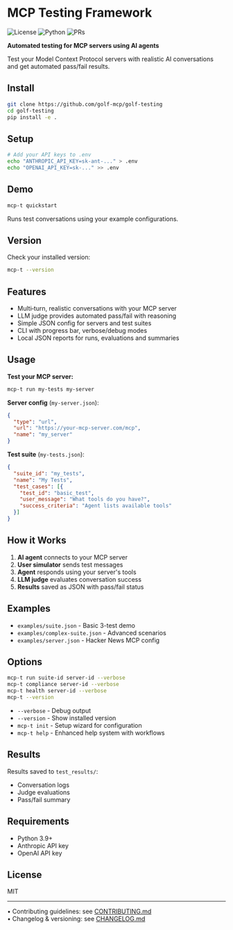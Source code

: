 # MCP Testing Framework

![License](https://img.shields.io/badge/license-MIT-black.svg)
![Python](https://img.shields.io/badge/python-3.9%2B-blue.svg)
![PRs](https://img.shields.io/badge/PRs-welcome-brightgreen.svg)

**Automated testing for MCP servers using AI agents**

Test your Model Context Protocol servers with realistic AI conversations and get automated pass/fail results.

## Install

```bash
git clone https://github.com/golf-mcp/golf-testing
cd golf-testing
pip install -e .
```

## Setup

```bash
# Add your API keys to .env
echo "ANTHROPIC_API_KEY=sk-ant-..." > .env
echo "OPENAI_API_KEY=sk-..." >> .env
```

## Demo

```bash
mcp-t quickstart
```

Runs test conversations using your example configurations.

## Version

Check your installed version:

```bash
mcp-t --version
```


## Features

- Multi‑turn, realistic conversations with your MCP server
- LLM judge provides automated pass/fail with reasoning
- Simple JSON config for servers and test suites
- CLI with progress bar, verbose/debug modes
- Local JSON reports for runs, evaluations and summaries

## Usage

**Test your MCP server:**

```bash
mcp-t run my-tests my-server
```

**Server config** (`my-server.json`):
```json
{
  "type": "url",
  "url": "https://your-mcp-server.com/mcp",
  "name": "my_server"
}
```

**Test suite** (`my-tests.json`):
```json
{
  "suite_id": "my_tests",
  "name": "My Tests",
  "test_cases": [{
    "test_id": "basic_test",
    "user_message": "What tools do you have?",
    "success_criteria": "Agent lists available tools"
  }]
}
```

## How it Works

1. **AI agent** connects to your MCP server
2. **User simulator** sends test messages  
3. **Agent** responds using your server's tools
4. **LLM judge** evaluates conversation success
5. **Results** saved as JSON with pass/fail status

## Examples

- `examples/suite.json` - Basic 3-test demo
- `examples/complex-suite.json` - Advanced scenarios  
- `examples/server.json` - Hacker News MCP config

## Options

```bash
mcp-t run suite-id server-id --verbose
mcp-t compliance server-id --verbose
mcp-t health server-id --verbose
mcp-t --version
```

- `--verbose` - Debug output
- `--version` - Show installed version
- `mcp-t init` - Setup wizard for configuration
- `mcp-t help` - Enhanced help system with workflows

## Results

Results saved to `test_results/`:
- Conversation logs
- Judge evaluations
- Pass/fail summary

## Requirements

- Python 3.9+
- Anthropic API key
- OpenAI API key

## License

MIT

---

• Contributing guidelines: see [CONTRIBUTING.md](CONTRIBUTING.md)  
• Changelog & versioning: see [CHANGELOG.md](CHANGELOG.md)